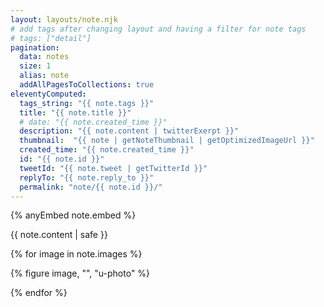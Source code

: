 ```yaml
---
layout: layouts/note.njk
# add tags after changing layout and having a filter for note tags
# tags: ["detail"] 
pagination:
  data: notes
  size: 1  
  alias: note
  addAllPagesToCollections: true
eleventyComputed:
  tags_string: "{{ note.tags }}"
  title: "{{ note.title }}"
  # date: "{{ note.created_time }}"
  description: "{{ note.content | twitterExerpt }}"
  thumbnail:  "{{ note | getNoteThumbnail | getOptimizedImageUrl }}"
  created_time: "{{ note.created_time }}"
  id: "{{ note.id }}"
  tweetId: "{{ note.tweet | getTwitterId }}"
  replyTo: "{{ note.reply_to }}"
  permalink: "note/{{ note.id }}/"
---
```


{% anyEmbed note.embed %}

{{ note.content | safe }}

{% for image in note.images %}

{% figure image, "", "u-photo" %}

{% endfor %}
